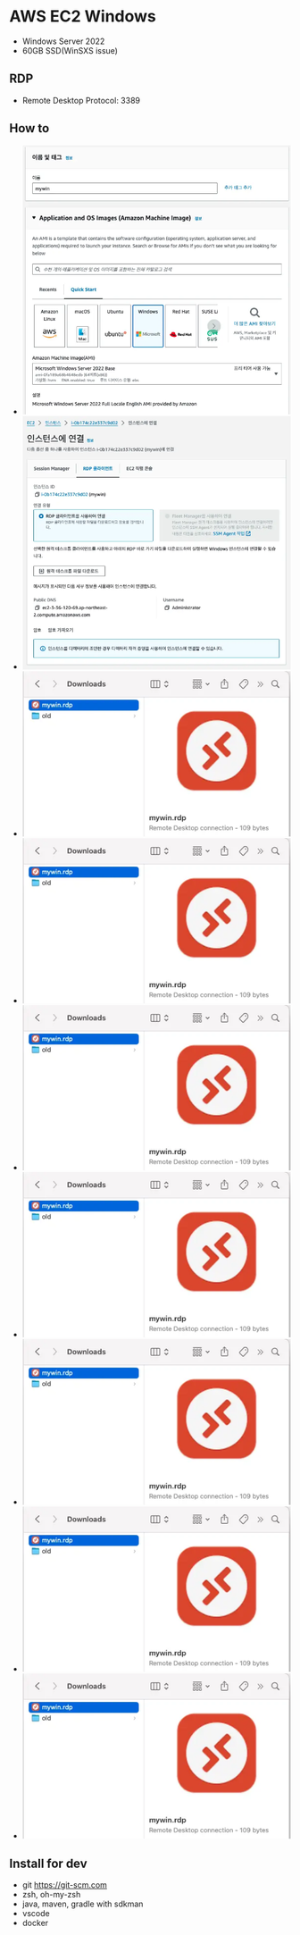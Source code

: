 # AWS EC2 Windows
- Windows Server 2022
- 60GB SSD(WinSXS issue)

## RDP
- Remote Desktop Protocol: 3389

## How to
- ![ec2win01](images/ec2win01.webp)
- ![ec2win02](images/ec2win02.webp)
- ![ec2win03](images/ec2win03.webp)
- ![ec2win04](images/ec2win03.webp)
- ![ec2win05](images/ec2win03.webp)
- ![ec2win06](images/ec2win03.webp)
- ![ec2win07](images/ec2win03.webp)
- ![ec2win08](images/ec2win03.webp)
- ![ec2win09](images/ec2win03.webp)


## Install for dev
- git https://git-scm.com
- zsh, oh-my-zsh
- java, maven, gradle with sdkman
- vscode
- docker
